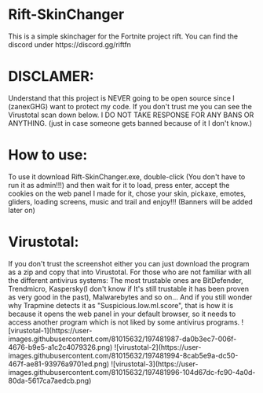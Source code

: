 <h1>Rift-SkinChanger</h1>
This is a simple skinchager for the Fortnite project rift.
You can find the discord under https://discord.gg/riftfn

<h1>DISCLAMER:</h1>
Understand that this project is NEVER going to be open source since I (zanexGHG) want to protect my code.
If you don't trust me you can see the Virustotal scan down below.
I DO NOT TAKE RESPONSE FOR ANY BANS OR ANYTHING. (just in case someone gets banned because of it I don't know.)

<h1>How to use:</h1>
To use it download Rift-SkinChanger.exe, double-click (You don't have to run it as admin!!!) and then wait for it to load, press enter,
accept the cookies on the web panel I made for it, chose your skin, pickaxe, emotes, gliders, loading screens, music and trail and enjoy!!!
(Banners will be added later on)

<h1>Virustotal:</h1>
If you don't trust the screenshot either you can just download the program as a zip and copy that into Virustotal.
For those who are not familiar with all the different antivirus systems: The most trustable ones are BitDefender, Trendmicro,
Kaspersky(I don't know if It's still trustable it has been proven as very good in the past), Malwarebytes and so on...
And if you still wonder why Trapmine detects it as "Suspicious.low.ml.score", that is how it is because it opens the web panel in your default browser, 
so it needs to access another program which is not liked by some antivirus programs.
![virustotal-1](https://user-images.githubusercontent.com/81015632/197481987-da0b3ec7-006f-4676-b9e5-a1c2c4079326.png)
![virustotal-2](https://user-images.githubusercontent.com/81015632/197481994-8cab5e9a-dc50-467f-ae81-93976a9701ed.png)
![virustotal-3](https://user-images.githubusercontent.com/81015632/197481996-104d67dc-fc90-4a0d-80da-5617ca7aedcb.png)
